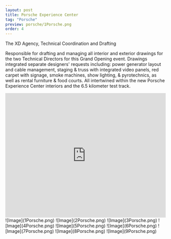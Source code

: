 ```yaml
---
layout: post
title: Porsche Experience Center
tag: "Porsche"
preview: porsche/1Porsche.png
order: 4
---
```

The XD Agency, Technical Coordination and Drafting

Responsible for drafting and managing all interior and exterior drawings for the two Technical Directors for this Grand Opening event.  Drawings integrated separate designers' requests including: power generator layout and cable management, staging & truss with integrated video panels, red carpet with signage, smoke machines, show lighting, & pyrotechnics, as well as rental furniture & food courts. All intertwined within the new Porsche Experience Center interiors and the 6.5 kilometer test track.

<iframe frameborder="0" scrolling="no" height="390" width="100%" src="https://xdagency.com/wp-content/uploads/2017/09/PECLA_Opening-SOCIAL-h264-1080-161220-2.mp4" allowfullscreen></iframe>
![Image](1Porsche.png)
![Image](2Porsche.png)
![Image](3Porsche.png)
![Image](4Porsche.png)
![Image](5Porsche.png)
![Image](6Porsche.png)
![Image](7Porsche.png)
![Image](8Porsche.png)
![Image](9Porsche.png)
